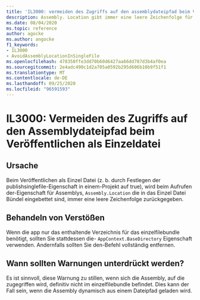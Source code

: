 ```yaml
---
title: 'IL3000: vermeiden des Zugriffs auf den assemblydateipfad beim Veröffentlichen als einzelne Datei (Code Analyse)'
description: Assembly. Location gibt immer eine leere Zeichenfolge für Assemblys zurück, die in ein einzeldateibundle eingebettet sind
ms.date: 08/04/2020
ms.topic: reference
author: agocke
ms.author: angocke
f1_keywords:
- IL3000
- AvoidAssemblyLocationInSingleFile
ms.openlocfilehash: 478350ffe3dd70b60d6427aa66dd787d3b4af0ea
ms.sourcegitcommit: 2e4adc490c1d2a705a0592b295d606b10b9f51f1
ms.translationtype: MT
ms.contentlocale: de-DE
ms.lasthandoff: 09/25/2020
ms.locfileid: "96591593"
---
```

# <a name="il3000-avoid-accessing-assembly-file-path-when-publishing-as-a-single-file"></a>IL3000: Vermeiden des Zugriffs auf den Assemblydateipfad beim Veröffentlichen als Einzeldatei

## <a name="cause"></a>Ursache

Beim Veröffentlichen als Einzel Datei (z. b. durch Festlegen der publishsinglefile-Eigenschaft in einem-Projekt auf true), wird beim Aufrufen der-Eigenschaft für Assemblys, `Assembly.Location` die in das Einzel Datei Bündel eingebettet sind, immer eine leere Zeichenfolge zurückgegeben.

## <a name="how-to-fix-violations"></a>Behandeln von Verstößen

Wenn die app nur das enthaltende Verzeichnis für das einzelfilebundle benötigt, sollten Sie stattdessen die- `AppContext.BaseDirectory` Eigenschaft verwenden. Andernfalls sollten Sie den-Befehl vollständig entfernen.

## <a name="when-to-suppress-warnings"></a>Wann sollten Warnungen unterdrückt werden?

Es ist sinnvoll, diese Warnung zu stillen, wenn sich die Assembly, auf die zugegriffen wird, definitiv nicht im einzelfilebundle befindet. Dies kann der Fall sein, wenn die Assembly dynamisch aus einem Dateipfad geladen wird.
